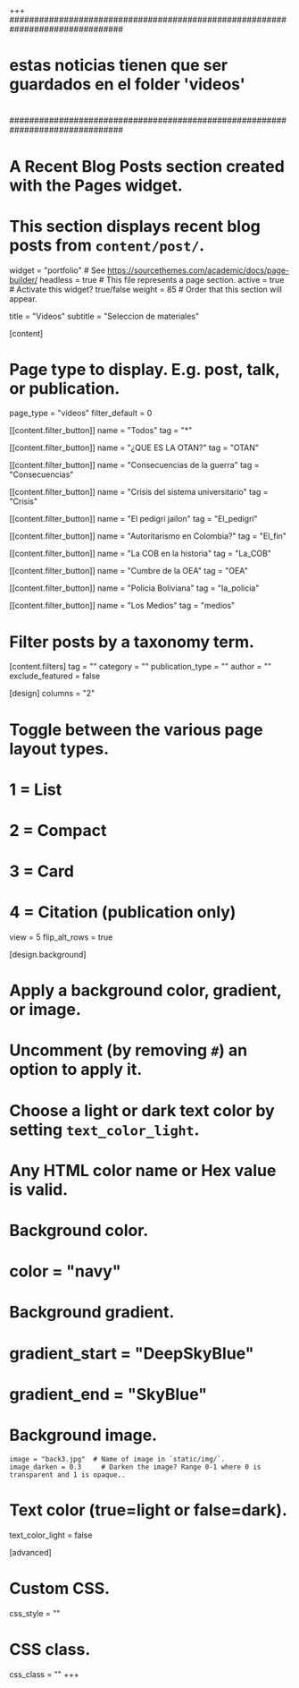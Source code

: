 +++
###############################################################################
#
# estas noticias tienen que ser guardados en el folder 'videos'
#
###############################################################################

# A Recent Blog Posts section created with the Pages widget.
# This section displays recent blog posts from `content/post/`.

widget   = "portfolio"  # See https://sourcethemes.com/academic/docs/page-builder/
headless = true          # This file represents a page section.
active   = true          # Activate this widget? true/false
weight   = 85            # Order that this section will appear.

title = "Videos"
subtitle = "Seleccion de materiales"

[content]
  # Page type to display. E.g. post, talk, or publication.
  page_type = "videos"
  filter_default = 0
  
  [[content.filter_button]]
    name = "Todos"
    tag = "*"
  
  [[content.filter_button]]
    name = "¿QUE ES LA OTAN?"
    tag = "OTAN"
  
  [[content.filter_button]]
  name = "Consecuencias de la guerra"
    tag = "Consecuencias"
    
[[content.filter_button]]
  name = "Crisis del sistema universitario"
    tag = "Crisis"

[[content.filter_button]]
  name = "El pedigri jailon"
    tag = "El_pedigri"

[[content.filter_button]]
  name = "Autoritarismo en Colombia?"
    tag = "El_fin"
    
[[content.filter_button]]
  name = "La COB en la historia"
    tag = "La_COB"
    
[[content.filter_button]]
  name = "Cumbre de la OEA"
    tag = "OEA"

[[content.filter_button]]
  name = "Policia Boliviana"
    tag = "la_policia"

[[content.filter_button]]
  name = "Los Medios"
    tag = "medios"



  # Filter posts by a taxonomy term.
  [content.filters]
    tag = ""
    category = ""
    publication_type = ""
    author = ""
    exclude_featured = false
  
[design]
  columns = "2"
  # Toggle between the various page layout types.
  #   1 = List
  #   2 = Compact
  #   3 = Card
  #   4 = Citation (publication only)
  view = 5
  flip_alt_rows = true
  
[design.background]
  # Apply a background color, gradient, or image.
  #   Uncomment (by removing `#`) an option to apply it.
  #   Choose a light or dark text color by setting `text_color_light`.
  #   Any HTML color name or Hex value is valid.
  
  # Background color.
  # color = "navy"
  
  # Background gradient.
  # gradient_start = "DeepSkyBlue"
  # gradient_end = "SkyBlue"
  
  # Background image.
    image = "back3.jpg"  # Name of image in `static/img/`.
    image_darken = 0.3     # Darken the image? Range 0-1 where 0 is transparent and 1 is opaque..

  # Text color (true=light or false=dark).
  text_color_light = false  
  
[advanced]
 # Custom CSS. 
 css_style = ""
 
 # CSS class.
 css_class = ""
+++

